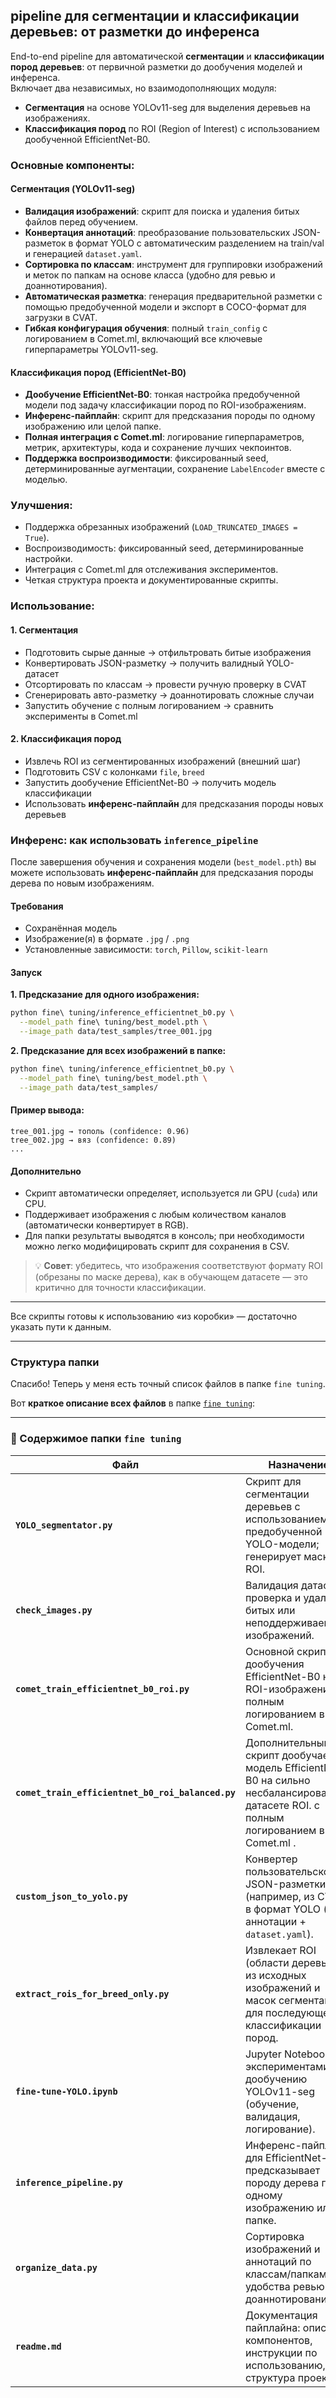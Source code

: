 ## pipeline для сегментации и классификации деревьев: от разметки до инференса

End-to-end pipeline для автоматической **сегментации** и **классификации пород деревьев**: от первичной разметки до дообучения моделей и инференса.  
Включает два независимых, но взаимодополняющих модуля:
- **Сегментация** на основе YOLOv11-seg для выделения деревьев на изображениях.
- **Классификация пород** по ROI (Region of Interest) с использованием дообученной EfficientNet-B0.

### Основные компоненты:

#### Сегментация (YOLOv11-seg)
- **Валидация изображений**: скрипт для поиска и удаления битых файлов перед обучением.  
- **Конвертация аннотаций**: преобразование пользовательских JSON-разметок в формат YOLO с автоматическим разделением на train/val и генерацией `dataset.yaml`.  
- **Сортировка по классам**: инструмент для группировки изображений и меток по папкам на основе класса (удобно для ревью и доаннотирования).  
- **Автоматическая разметка**: генерация предварительной разметки с помощью предобученной модели и экспорт в COCO-формат для загрузки в CVAT.  
- **Гибкая конфигурация обучения**: полный `train_config` с логированием в Comet.ml, включающий все ключевые гиперпараметры YOLOv11-seg.

#### Классификация пород (EfficientNet-B0)
- **Дообучение EfficientNet-B0**: тонкая настройка предобученной модели под задачу классификации пород по ROI-изображениям.  
- **Инференс-пайплайн**: скрипт для предсказания породы по одному изображению или целой папке.  
- **Полная интеграция с Comet.ml**: логирование гиперпараметров, метрик, архитектуры, кода и сохранение лучших чекпоинтов.  
- **Поддержка воспроизводимости**: фиксированный seed, детерминированные аугментации, сохранение `LabelEncoder` вместе с моделью.

### Улучшения:
- Поддержка обрезанных изображений (`LOAD_TRUNCATED_IMAGES = True`).  
- Воспроизводимость: фиксированный seed, детерминированные настройки.  
- Интеграция с Comet.ml для отслеживания экспериментов.  
- Четкая структура проекта и документированные скрипты.

### Использование:

#### 1. Сегментация
- Подготовить сырые данные → отфильтровать битые изображения  
- Конвертировать JSON-разметку → получить валидный YOLO-датасет  
- Отсортировать по классам → провести ручную проверку в CVAT  
- Сгенерировать авто-разметку → доаннотировать сложные случаи  
- Запустить обучение с полным логированием → сравнить эксперименты в Comet.ml  

#### 2. Классификация пород
- Извлечь ROI из сегментированных изображений (внешний шаг)  
- Подготовить CSV с колонками `file`, `breed`  
- Запустить дообучение EfficientNet-B0 → получить модель классификации  
- Использовать **инференс-пайплайн** для предсказания породы новых деревьев  


### Инференс: как использовать `inference_pipeline`

После завершения обучения и сохранения модели (`best_model.pth`) вы можете использовать **инференс-пайплайн** для предсказания породы дерева по новым изображениям.

#### Требования
- Сохранённая модель 
- Изображение(я) в формате `.jpg` / `.png`
- Установленные зависимости: `torch`, `Pillow`, `scikit-learn`

#### Запуск

**1. Предсказание для одного изображения:**
```bash
python fine\ tuning/inference_efficientnet_b0.py \
  --model_path fine\ tuning/best_model.pth \
  --image_path data/test_samples/tree_001.jpg
```

**2. Предсказание для всех изображений в папке:**
```bash
python fine\ tuning/inference_efficientnet_b0.py \
  --model_path fine\ tuning/best_model.pth \
  --image_path data/test_samples/
```

#### Пример вывода:
```text
tree_001.jpg → тополь (confidence: 0.96)
tree_002.jpg → вяз (confidence: 0.89)
...
```

#### Дополнительно
- Скрипт автоматически определяет, используется ли GPU (`cuda`) или CPU.
- Поддерживает изображения с любым количеством каналов (автоматически конвертирует в RGB).
- Для папки результаты выводятся в консоль; при необходимости можно легко модифицировать скрипт для сохранения в CSV.

> 💡 **Совет**: убедитесь, что изображения соответствуют формату ROI (обрезаны по маске дерева), как в обучающем датасете — это критично для точности классификации.

---

Все скрипты готовы к использованию «из коробки» — достаточно указать пути к данным.

---

### Структура папки

Спасибо! Теперь у меня есть точный список файлов в папке `fine tuning`.

Вот **краткое описание всех файлов** в папке [`fine tuning`](https://github.com/lexgp/tree-cv-hackaton/tree/main/fine%20tuning):

---

### 📁 Содержимое папки `fine tuning`

| Файл | Назначение |
|------|-----------|
| **`YOLO_segmentator.py`** | Скрипт для сегментации деревьев с использованием предобученной YOLO-модели; генерирует маски и ROI. |
| **`check_images.py`** | Валидация датасета: проверка и удаление битых или неподдерживаемых изображений. |
| **`comet_train_efficientnet_b0_roi.py`** | Основной скрипт дообучения EfficientNet-B0 на ROI-изображениях с полным логированием в Comet.ml. |
| **`comet_train_efficientnet_b0_roi_balanced.py`** | Дополнительный скрипт дообучает модель EfficientNet-B0 на сильно несбалансированном датасете ROI. с полным логированием в Comet.ml . |
| **`custom_json_to_yolo.py`** | Конвертер пользовательской JSON-разметки (например, из CVAT) в формат YOLO (txt-аннотации + `dataset.yaml`). |
| **`extract_rois_for_breed_only.py`** | Извлекает ROI (области деревьев) из исходных изображений и масок сегментации для последующей классификации пород. |
| **`fine-tune-YOLO.ipynb`** | Jupyter Notebook с экспериментами по дообучению YOLOv11-seg (обучение, валидация, логирование). |
| **`inference_pipeline.py`** | Инференс-пайплайн для EfficientNet-B0: предсказывает породу дерева по одному изображению или папке. |
| **`organize_data.py`** | Сортировка изображений и аннотаций по классам/папкам для удобства ревью и доаннотирования. |
| **`readme.md`** | Документация пайплайна: описание компонентов, инструкции по использованию, структура проекта. |



